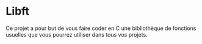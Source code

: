 # Libft
Ce projet a pour but de vous faire coder en C une bibliothèque de fonctions usuelles 
que vous pourrez utiliser dans tous vos projets.
